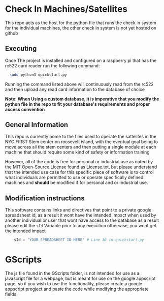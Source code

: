 
# Check In Machines/Satellites

This repo acts as the host for the python file that runs the check in system for the individual machines, the other check in system is not yet hosted on github 
## Executing

Once The project is installed and configured on a raspberry pi that has the rc522 card reader run the following command:

```bash
  sudo python3 quickstart.py 
```
Running the command listed above will continuously read from the rc522 and then upload any read card information to the database of choice

**Note: When Using a custom database, it is imperative that you modify the python file in the repo to fit your database's requirements and proper access convention**


## General Information

This repo is currently home to the files used to operate the sattelites in the NYC FIRST Stem center on roosevelt island, with the eventual goal being to move across all the stem centers and then putting a single module at each machine that should require some kind of safety or information training

However, all of the code is free for personal or industrial use as noted by the MIT Open-Source License found as License.txt, but please understand that the intended use case for this specific piece of software is to control what individuals are permitted to use or operate specifically defined machines and **should** be modified if for personal and or industrial use.

## Modification instructions

This software contains links and directives that point to a private google spreadsheet id, as a result it wont have the intended impact when used by another individual or user that wont have access to the database as a result please edit the ``` sId ``` Variable prior to any execution otherwise, you wont get the intended impact

```python
    sId = 'YOUR SPREADSHEET ID HERE' # Line 30 in quickstart.py
```

# GScripts

The js file found in the GScripts folder, is not intended for use as a javascript file for a webpage, but is meant for use on the google appscript page, so if you wish to use the functionality, please create a google appscript progject and paste the code while modifying the appropriate fields
